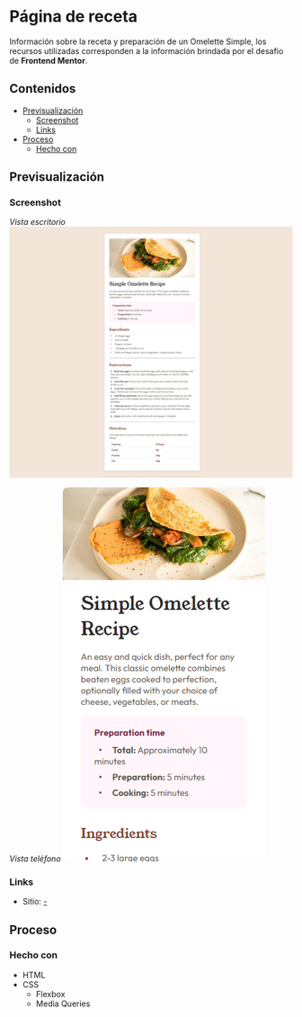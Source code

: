 # Página de receta

Información sobre la receta y preparación de un Omelette Simple, los recursos utilizadas corresponden a la información brindada por el desafio de **Frontend Mentor**.

## Contenidos

- [Previsualización](#previsualización)
  - [Screenshot](#screenshot)
  - [Links](#links)
- [Proceso](#proceso)
  - [Hecho con](#hecho-con)

## Previsualización

### Screenshot

_Vista escritorio_
![Vista Escritorio](./assets/images/example-desktop.png)

_Vista teléfono_
![Vista Movil](./assets/images/example-mobile-375px.png)

### Links

- Sitio: [-](#)

## Proceso

### Hecho con

- HTML
- CSS
  - Flexbox
  - Media Queries